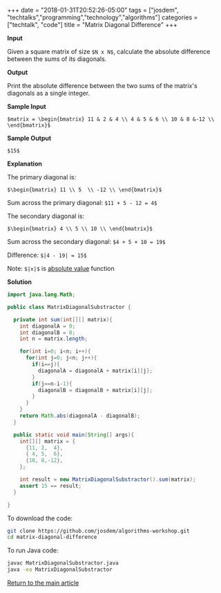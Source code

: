 +++
date = "2018-01-31T20:52:26-05:00"
tags = ["josdem", "techtalks","programming","technology","algorithms"]
categories = ["techtalk", "code"]
title = "Matrix Diagonal Difference"
+++

**Input**

Given a square matrix of size `$N x N$`, calculate the absolute difference between the sums of its diagonals.

**Output**

Print the absolute difference between the two sums of the matrix's diagonals as a single integer.

**Sample Input**

`$matrix = \begin{bmatrix}
        11 & 2 & 4 \\
         4 & 5 & 6 \\
        10 & 8 &-12 \\
\end{bmatrix}$`

**Sample Output**

`$15$`

**Explanation**

The primary diagonal is:

`$\begin{bmatrix}
   11 \\
    5  \\
   -12 \\
\end{bmatrix}$`

Sum across the primary diagonal: `$11 + 5 - 12 = 4$`

The secondary diagonal is:

`$\begin{bmatrix}
    4 \\
    5 \\
   10 \\
\end{bmatrix}$`

Sum across the secondary diagonal: `$4 + 5 + 10 = 19$`

Difference: `$|4 - 19| = 15$`

Note: `$|x|$` is [absolute value](https://en.wikipedia.org/wiki/Absolute_value) function

**Solution**

```java
import java.lang.Math;

public class MatrixDiagonalSubstractor {

  private int sum(int[][] matrix){
    int diagonalA = 0;
    int diagonalB = 0;
    int n = matrix.length;

    for(int i=0; i<n; i++){
      for(int j=0; j<n; j++){
        if(i==j){
          diagonalA = diagonalA + matrix[i][j];
        }
        if(j==n-i-1){
          diagonalB = diagonalB + matrix[i][j];
        }
      }
    }
    return Math.abs(diagonalA - diagonalB);
  }

  public static void main(String[] args){
    int[][] matrix = {
      {11, 2,  4},
      { 4, 5,  6},
      {10, 8,-12},
    };

    int result = new MatrixDiagonalSubstractor().sum(matrix);
    assert 15 == result;
  }

}
```

To download the code:

```bash
git clone https://github.com/josdem/algorithms-workshop.git
cd matrix-diagonal-difference
```

To run Java code:

```bash
javac MatrixDiagonalSubstractor.java
java -ea MatrixDiagonalSubstractor
```


[Return to the main article](/techtalk/algorithms)
